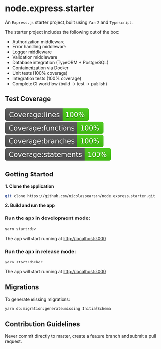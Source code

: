 # node.express.starter

An `Express.js` starter project, built using `Yarn2` and `Typescript`.

The starter project includes the following out of the box:

- Authorization middleware
- Error handling middleware
- Logger middleware
- Validation middleware
- Database integration (TypeORM + PostgreSQL)
- Containerization via Docker
- Unit tests (100% coverage)
- Integration tests (100% coverage)
- Complete CI workflow (build -> test -> publish)

## Test Coverage

![Coverage lines](https://raw.githubusercontent.com/nicolaspearson/node.express.starter/master/coverage/unit/badge-lines.svg?sanitize=true)
![Coverage functions](https://raw.githubusercontent.com/nicolaspearson/node.express.starter/master/coverage/unit/badge-functions.svg?sanitize=true)
![Coverage branches](https://raw.githubusercontent.com/nicolaspearson/node.express.starter/master/coverage/unit/badge-branches.svg?sanitize=true)
![Coverage statements](https://raw.githubusercontent.com/nicolaspearson/node.express.starter/master/coverage/unit/badge-statements.svg?sanitize=true)

## Getting Started

**1. Clone the application**

```bash
git clone https://github.com/nicolaspearson/node.express.starter.git
```

**2. Build and run the app**

### Run the app in development mode:

```bash
yarn start:dev
```

The app will start running at <http://localhost:3000>

### Run the app in release mode:

```bash
yarn start:docker
```

The app will start running at <http://localhost:3000>

## Migrations

To generate missing migrations:

```bash
yarn db:migration:generate:missing InitialSchema
```

## Contribution Guidelines

Never commit directly to master, create a feature branch and submit a pull request.
